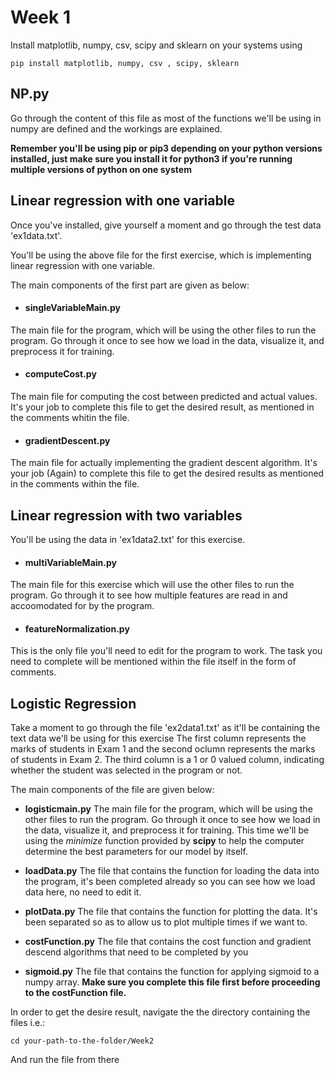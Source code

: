 # Week 1

Install matplotlib, numpy, csv, scipy and sklearn on your systems using 
```
pip install matplotlib, numpy, csv , scipy, sklearn
```

## NP.py

Go through the content of this file as most of the functions we'll be using in numpy are defined and the workings are explained.

**Remember you'll be using pip or pip3 depending on your python versions installed, just make sure you install it for python3 if you're running multiple versions of python on one system**

## Linear regression with one variable

Once you've installed, give yourself a moment and go through the test data 'ex1data.txt'.

You'll be using the above file for the first exercise, which is implementing linear regression with one variable.

The main components of the first part are given as below: 
* #### singleVariableMain.py
The main file for the program, which will be using the other files to run the program. Go through it once to see how we load in the data, visualize it, and preprocess it for training.

* #### computeCost.py
The main file for computing the cost between predicted and actual values. It's your job to complete this file to get the desired result, as mentioned in the comments whitin the file.

* #### gradientDescent.py
The main file for actually implementing the gradient descent algorithm. It's your job (Again) to complete this file to get the desired results as mentioned in the comments within the file.


## Linear regression with two variables

You'll be using the data in 'ex1data2.txt' for this exercise.
* #### multiVariableMain.py
The main file for this exercise which will use the other files to run the program. Go through it to see how multiple features are read in and accoomodated for by the program. 
* #### featureNormalization.py
This is the only file you'll need to edit for the program to work. The task you need to complete will be mentioned within the file itself in the form of comments.

## Logistic Regression

Take a moment to go through the file 'ex2data1.txt' as it'll be containing the text data we'll be using for this exercise
The first column represents the marks of students in Exam 1 and the second oclumn represents the marks of students in Exam 2. The third column is a 1 or 0 valued column, indicating whether the student was selected in the program or not.

The main components of  the file are given below:
* __logisticmain.py__
The main file for the program, which will be using the other files to run the program. Go through it once to see how we load in the data, visualize it, and preprocess it for training. This time we'll be using the _minimize_ function provided by **scipy** to help the computer determine the best parameters for our model by itself.

* __loadData.py__
The file that contains the function for loading the data into the program, it's been completed already so you can see how we load data here, no need to edit it.

* __plotData.py__
The file that contains the function for plotting the data. It's been separated so as to allow us to plot multiple times if we want to.

* __costFunction.py__
The file that contains the cost function and gradient descend algorithms that need to be completed by you

* __sigmoid.py__
The file that contains the function for applying sigmoid to a numpy array. **Make sure you complete this file first before proceeding to the costFunction file.**


In order to get the desire result, navigate the the directory containing the files i.e.:
```
cd your-path-to-the-folder/Week2
```
And run the file from there 
